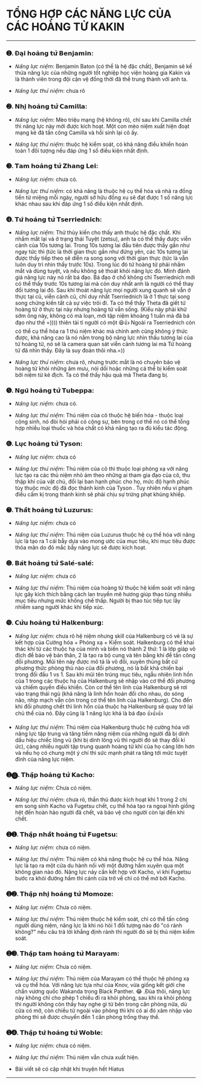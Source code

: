 # TỔNG HỢP CÁC NĂNG LỰC CỦA CÁC HOÀNG TỬ KAKIN

---

### ➊. Đ𝗮̣𝗶 𝗵𝗼𝗮̀𝗻𝗴 𝘁𝘂̛̉ 𝗕𝗲𝗻𝗷𝗮𝗺𝗶𝗻:

- 𝘕𝘢̆𝘯𝘨 𝘭𝘶̛̣𝘤 𝘯𝘪𝘦̣̂𝘮: Benjamin Baton (có thể là hệ đặc chất), Benjamin sẽ kế thừa năng lực của những người tốt nghiệp học viện hoàng gia Kakin và là thành viên trong đội cận vệ đồng thời đã thề trung thành với anh ta.

- 𝘕𝘢̆𝘯𝘨 𝘭𝘶̛̣𝘤 𝘵𝘩𝘶́ 𝘯𝘪𝘦̣̂𝘮: chưa rõ

### ➋. 𝗡𝗵𝗶̣ 𝗵𝗼𝗮̀𝗻𝗴 𝘁𝘂̛̉ 𝗖𝗮𝗺𝗶𝗹𝗹𝗮:

- 𝘕𝘢̆𝘯𝘨 𝘭𝘶̛̣𝘤 𝘯𝘪𝘦̣̂𝘮: Mèo triệu mạng (hệ không rõ), chỉ sau khi Camilla chết thì năng lực này mới được kích hoạt. Một con mèo niệm xuất hiện đoạt mạng kẻ đã tấn công Camilla và hồi sinh lại cô ấy.

- 𝘕𝘢̆𝘯𝘨 𝘭𝘶̛̣𝘤 𝘵𝘩𝘶́ 𝘯𝘪𝘦̣̂𝘮: thuộc hệ kiểm soát, có khả năng điều khiển hoàn toàn 1 đối tượng nếu đáp ứng 1 số điều kiện nhất định.

### ➌. 𝗧𝗮𝗺 𝗵𝗼𝗮̀𝗻𝗴 𝘁𝘂̛̉ 𝗭𝗵𝗮𝗻𝗴 𝗟𝗲𝗶:

- 𝘕𝘢̆𝘯𝘨 𝘭𝘶̛̣𝘤 𝘯𝘪𝘦̣̂𝘮: chưa có.

- 𝘕𝘢̆𝘯𝘨 𝘭𝘶̛̣𝘤 𝘵𝘩𝘶́ 𝘯𝘪𝘦̣̂𝘮: có khả năng là thuộc hệ cụ thể hóa và nhả ra đồng tiền từ miệng mỗi ngày, người sở hữu đồng xu sẽ đạt được 1 số năng lực khác nhau sau khi đáp ứng 1 số điều kiện nhất định.

### ➍. 𝗧𝘂̛́ 𝗵𝗼𝗮̀𝗻𝗴 𝘁𝘂̛̉ 𝗧𝘀𝗲𝗿𝗿𝗶𝗲𝗱𝗻𝗶𝗰𝗵:

- 𝘕𝘢̆𝘯𝘨 𝘭𝘶̛̣𝘤 𝘯𝘪𝘦̣̂𝘮: Thử thủy kiến cho thấy anh thuộc hệ đặc chất. Khi nhắm mắt lại và ở trạng thái Tuyệt (zetsu), anh ta có thể thấy được viễn cảnh của 10s tương lai. Trong 10s tương lai đầu tiên được thấy gần như ngay tức thì (tức là thời gian thực gần như đứng yên, các 10s tương lai được thấy tiếp theo sẽ diễn ra song song với thời gian thực (tức là vẫn luôn duy trì nhìn thấy trước 10s). Trong lúc đó tứ hoàng tử phải nhắm mắt và dùng tuyệt, và nếu không sẽ thoát khỏi năng lực đó. Mình đánh giá năng lực này nó rất bá đạo. Bá đạo ở chổ không chỉ Tserriednich mới có thể thấy trước 10s tương lai mà còn duy nhất anh là người có thể thay đổi tương lai đó. Sau khi thoát năng lực mọi người xung quanh sẽ vẫn ở thực tại cũ, viễn cảnh cũ, chỉ duy nhất Tserriednich là ở 1 thực tại song song chứng kiến tất cả sự việc trôi đi. Ta có thể thấy Theta đã giết tứ hoàng tử ở thực tại này nhưng hoàng tử vẫn sống. (Kiểu này phải khử sớm ông này, không có mà loạn, mới tập niệm khoảng 1 tuần mà đã bá đạo như thế =)))) thiên tài tỉ người có một 😆👍
  Ngoài ra Tserriednich còn có thể cụ thể hóa ra 1 thú niệm khác mà chính anh cũng không ý thức được, khả năng cao là nó nằm trong bộ năng lực nhìn thấu tương lai của tứ hoàng tử, nó sẽ là camera quan sát viễn cảnh tương lai mà Tứ hoàng tử đã nhìn thấy. Đây là suy đoán thôi nha.=))

- 𝘕𝘢̆𝘯𝘨 𝘭𝘶̛̣𝘤 𝘵𝘩𝘶́ 𝘯𝘪𝘦̣̂𝘮: chưa rõ, nhưng trước mắt là nó chuyên bảo vệ hoàng tử khỏi những âm mưu, nói dối hoặc những cá thể bị kiểm soát bởi niệm từ kẻ địch. Ta có thể thấy hậu quả mà Theta đang bị.

### ➎. 𝗡𝗴𝘂̃ 𝗵𝗼𝗮̀𝗻𝗴 𝘁𝘂̛̉ 𝗧𝘂𝗯𝗲𝗽𝗽𝗮:

- 𝘕𝘢̆𝘯𝘨 𝘭𝘶̛̣𝘤 𝘯𝘪𝘦̣̂𝘮: chưa có.

- 𝘕𝘢̆𝘯𝘨 𝘭𝘶̛̣𝘤 𝘵𝘩𝘶́ 𝘯𝘪𝘦̣̂𝘮: Thú niệm của cô thuộc hệ biến hóa - thuộc loại cộng sinh, nó đòi hỏi phải có cộng sự, bên trong cơ thể nó có thể tổng hợp nhiều loại thuốc và hóa chất có khả năng tạo ra đủ kiểu tác động.

### ➏. 𝗟𝘂̣𝗰 𝗵𝗼𝗮̀𝗻𝗴 𝘁𝘂̛̉ 𝗧𝘆𝘀𝗼𝗻:

- 𝘕𝘢̆𝘯𝘨 𝘭𝘶̛̣𝘤 𝘯𝘪𝘦̣̂𝘮: chưa có

- 𝘕𝘢̆𝘯𝘨 𝘭𝘶̛̣𝘤 𝘵𝘩𝘶́ 𝘯𝘪𝘦̣̂𝘮: Thú niệm của cô thì thuộc loại phóng xạ với năng lực tạo ra các thú niệm nhỏ ám theo những ai tham gia đạo của cô, thu thập khí của vật chủ, đổi lại ban hạnh phúc cho họ, mức độ hạnh phúc tùy thuộc mức độ đã đọc thánh kinh của Tyson . Tuy nhiên nếu vi phạm điều cấm kị trong thánh kinh sẽ phải chịu sự trừng phạt khủng khiếp.

### ➐. 𝗧𝗵𝗮̂́𝘁 𝗵𝗼𝗮̀𝗻𝗴 𝘁𝘂̛̉ 𝗟𝘂𝘇𝘂𝗿𝘂𝘀:

- 𝘕𝘢̆𝘯𝘨 𝘭𝘶̛̣𝘤 𝘯𝘪𝘦̣̂𝘮: chưa có

- 𝘕𝘢̆𝘯𝘨 𝘭𝘶̛̣𝘤 𝘵𝘩𝘶́ 𝘯𝘪𝘦̣̂𝘮: Thú niệm của Luzurus thuộc hệ cụ thể hóa với năng lực là tạo ra 1 cái bẫy dựa vào mong ước của mục tiêu, khi mục tiêu được thỏa mãn do đó mắc bẫy năng lực sẽ được kích hoạt.

### ➑. 𝗕𝗮́𝘁 𝗵𝗼𝗮̀𝗻𝗴 𝘁𝘂̛̉ 𝗦𝗮𝗹𝗲́-𝘀𝗮𝗹𝗲́:

- 𝘕𝘢̆𝘯𝘨 𝘭𝘶̛̣𝘤 𝘯𝘪𝘦̣̂𝘮: chưa có

- 𝘕𝘢̆𝘯𝘨 𝘭𝘶̛̣𝘤 𝘵𝘩𝘶́ 𝘯𝘪𝘦̣̂𝘮: Thú niệm của hoàng tử thuộc hệ kiểm soát với năng lực gây kích thích bằng cách lan truyền mê hương giúp thao túng nhiều mục tiêu nhưng mức khống chế thấp. Người bị thao túc tiếp tục lây nhiễm sang người khác khi tiếp xúc.

### ➒. 𝗖𝘂̛̉𝘂 𝗵𝗼𝗮̀𝗻𝗴 𝘁𝘂̛̉ 𝗛𝗮𝗹𝗸𝗲𝗻𝗯𝘂𝗿𝗴:

- 𝘕𝘢̆𝘯𝘨 𝘭𝘶̛̣𝘤 𝘯𝘪𝘦̣̂𝘮: chưa rõ hệ niệm nhưng skill của Halkenburg có vẻ là sự kết hợp của Cường hóa + Phóng xạ + Kiểm soát. Halkenburg có thể khai thác khí từ các thuộc hạ của mình và biến nó thành 2 thứ: 1 là lớp giáp vô địch để bảo vệ bản thân, 2 là tạo ra bộ cung và tên bằng khí để tấn công đối phương. Mũi tên này được mô tả là vô đối, xuyên thủng bất cứ phương thức phòng thủ nào của đối phương, nó là bất khả chiến bại trong đối đầu 1 vs 1. Sau khi mũi tên trúng mục tiêu, ngẫu nhiên linh hồn của 1 trong các thuộc hạ của Halkenburg sẽ nhập vào cơ thể đối phương và chiếm quyền điều khiển. Còn cơ thể tên lính của Halkenburg sẽ rơi vào trạng thái ngủ (khả năng là linh hồn hoán đổi cho nhau, do sóng não, nhịp mạch vẫn còn trong cơ thể tên lính của Halkenburg). Cho đến khi đối phương chết thì linh hồn của thuộc hạ Halkenburg sẽ quay trở lại chủ thể của nó. Đây cũng là 1 năng lực khá là bá đạo 👍👍👍

- 𝘕𝘢̆𝘯𝘨 𝘭𝘶̛̣𝘤 𝘵𝘩𝘶́ 𝘯𝘪𝘦̣̂𝘮: Thú niệm của Halkenburg thuộc hệ cường hóa với năng lực tập trung và tăng tiềm năng niệm của những người đã bị dính dấu hiệu chiếc lông vũ (khi bị dính lông vũ thì người đó sẽ thay đổi kí ức), càng nhiều người tập trung quanh hoàng tử khí của họ càng lớn hơn và nếu họ có chung một ý chí thì sức mạnh phát ra tăng tới mức tuyệt đỉnh của năng lực niệm.

### ➊⓿. 𝗧𝗵𝗮̣̂𝗽 𝗵𝗼𝗮̀𝗻𝗴 𝘁𝘂̛̉ 𝗞𝗮𝗰𝗵𝗼:

- 𝘕𝘢̆𝘯𝘨 𝘭𝘶̛̣𝘤 𝘯𝘪𝘦̣̂𝘮: Chưa có niệm.

- 𝘕𝘢̆𝘯𝘨 𝘭𝘶̛̣𝘤 𝘵𝘩𝘶́ 𝘯𝘪𝘦̣̂𝘮: chưa rõ, thần thú được kích hoạt khi 1 trong 2 chị em song sinh Kacho và Fugetsu chết, cụ thể hóa tạo ra ngoại hình giống hệt đến hoàn hảo người đã chết, và bảo vệ cho người còn lại đến khi chết.

### ➊➊. 𝗧𝗵𝗮̣̂𝗽 𝗻𝗵𝗮̂́𝘁 𝗵𝗼𝗮̀𝗻𝗴 𝘁𝘂̛̉ 𝗙𝘂𝗴𝗲𝘁𝘀𝘂:

- 𝘕𝘢̆𝘯𝘨 𝘭𝘶̛̣𝘤 𝘯𝘪𝘦̣̂𝘮: chưa có niệm.

- 𝘕𝘢̆𝘯𝘨 𝘭𝘶̛̣𝘤 𝘵𝘩𝘶́ 𝘯𝘪𝘦̣̂𝘮: Thú niệm có khả năng thuộc hệ cụ thể hóa. Năng lực là tạo ra một cửa du hành nối với một đường hầm xuyên qua một không gian nào đó. Năng lực này cần kết hợp với Kacho, vì khi Fugetsu bước ra khỏi đường hầm thì cánh cửa trở về chỉ có thể mở bởi Kacho.

### ➊➋. 𝗧𝗵𝗮̣̂𝗽 𝗻𝗵𝗶̣ 𝗵𝗼𝗮̀𝗻𝗴 𝘁𝘂̛̉ 𝗠𝗼𝗺𝗼𝘇𝗲:

- 𝘕𝘢̆𝘯𝘨 𝘭𝘶̛̣𝘤 𝘯𝘪𝘦̣̂𝘮: Chưa có niệm.

- 𝘕𝘢̆𝘯𝘨 𝘭𝘶̛̣𝘤 𝘵𝘩𝘶́ 𝘯𝘪𝘦̣̂𝘮: Thú niệm thuộc hệ kiểm soát, chỉ có thể tấn công người dùng niệm, năng lực là khi nó hỏi 1 đối tượng nào đó "có rảnh không?" nếu câu trả lời khẳng định rảnh thì người đó sẽ bị thú niệm kiểm soát.

### ➊➌. 𝗧𝗵𝗮̣̂𝗽 𝘁𝗮𝗺 𝗵𝗼𝗮̀𝗻𝗴 𝘁𝘂̛̉ 𝗠𝗮𝗿𝗮𝘆𝗮𝗺:

- 𝘕𝘢̆𝘯𝘨 𝘭𝘶̛̣𝘤 𝘯𝘪𝘦̣̂𝘮: Chưa có niệm.

- 𝘕𝘢̆𝘯𝘨 𝘭𝘶̛̣𝘤 𝘵𝘩𝘶́ 𝘯𝘪𝘦̣̂𝘮: Thú niệm của Marayam có thể thuộc hệ phóng xạ và cụ thể hóa. Với năng lực tựa như của Knov, vừa giống kết giới che chắn vương quốc Wakanda trong Black Panther. 😂 .Đùa thôi, năng lực này không chỉ cho phép 1 chiều đi ra khỏi phòng, sau khi ra khỏi phòng thì người không còn thấy hay nghe gì từ bên trong căn phòng nữa, dù cửa có mở, còn chiều từ ngoài vào phòng thì khi có ai đó xâm nhập vào phòng thì sẽ được chuyển đến 1 căn phòng trống thay thế.

### ➊➍. 𝗧𝗵𝗮̣̂𝗽 𝘁𝘂̛́ 𝗵𝗼𝗮̀𝗻𝗴 𝘁𝘂̛̉ 𝗪𝗼𝗯𝗹𝗲:

- 𝘕𝘢̆𝘯𝘨 𝘭𝘶̛̣𝘤 𝘯𝘪𝘦̣̂𝘮: chưa có niệm.

- 𝘕𝘢̆𝘯𝘨 𝘭𝘶̛̣𝘤 𝘵𝘩𝘶́ 𝘯𝘪𝘦̣̂𝘮: Thú niệm vẫn chưa xuất hiện.

* Bài viết sẽ có cập nhật khi truyện hết Hiatus

---
